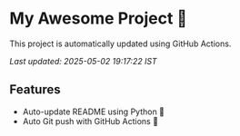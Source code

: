 # My Awesome Project 🚀

This project is automatically updated using GitHub Actions.

_Last updated: 2025-05-02 19:17:22 IST_

## Features
- Auto-update README using Python 🐍
- Auto Git push with GitHub Actions 🤖
